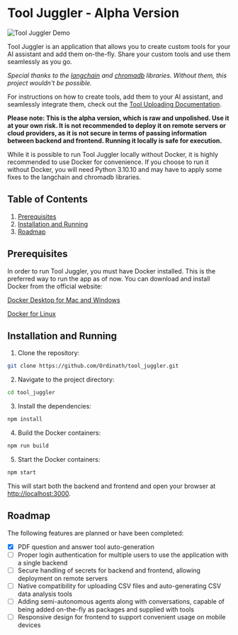# Tool Juggler - Alpha Version

![Tool Juggler Demo](https://github.com/Ordinath/tool_juggler/raw/main/assets/tool_juggler_demo.gif)

Tool Juggler is an application that allows you to create custom tools for your AI assistant and add them on-the-fly. Share your custom tools and use them seamlessly as you go.

*Special thanks to the [langchain](https://github.com/hwchase17/langchain) and [chromadb](https://github.com/chroma-core/chroma) libraries. Without them, this project wouldn't be possible.*

For instructions on how to create tools, add them to your AI assistant, and seamlessly integrate them, check out the [Tool Uploading Documentation](https://github.com/Ordinath/tool_juggler/blob/main/tool_examples/readme.md#tool-juggler---tool-uploading-documentation).

**Please note: This is the alpha version, which is raw and unpolished. Use it at your own risk. It is not recommended to deploy it on remote servers or cloud providers, as it is not secure in terms of passing information between backend and frontend. Running it locally is safe for execution.**

While it is possible to run Tool Juggler locally without Docker, it is highly recommended to use Docker for convenience. If you choose to run it without Docker, you will need Python 3.10.10 and may have to apply some fixes to the langchain and chromadb libraries.

## Table of Contents
1. [Prerequisites](#prerequisites)
2. [Installation and Running](#installation-and-running)
3. [Roadmap](#roadmap)

## Prerequisites

In order to run Tool Juggler, you must have Docker installed. This is the preferred way to run the app as of now. You can download and install Docker from the official website:

[Docker Desktop for Mac and Windows](https://www.docker.com/products/docker-desktop)

[Docker for Linux](https://docs.docker.com/engine/install/)

## Installation and Running

1. Clone the repository:

```bash
git clone https://github.com/Ordinath/tool_juggler.git
```

2. Navigate to the project directory:

```bash
cd tool_juggler
```

3. Install the dependencies:

```bash
npm install
```

4. Build the Docker containers:

```bash
npm run build
```

5. Start the Docker containers:

```bash
npm start
```

This will start both the backend and frontend and open your browser at [http://localhost:3000](http://localhost:3000).

## Roadmap

The following features are planned or have been completed:

- [x] PDF question and answer tool auto-generation
- [ ] Proper login authentication for multiple users to use the application with a single backend
- [ ] Secure handling of secrets for backend and frontend, allowing deployment on remote servers
- [ ] Native compatibility for uploading CSV files and auto-generating CSV data analysis tools
- [ ] Adding semi-autonomous agents along with conversations, capable of being added on-the-fly as packages and supplied with tools
- [ ] Responsive design for frontend to support convenient usage on mobile devices
